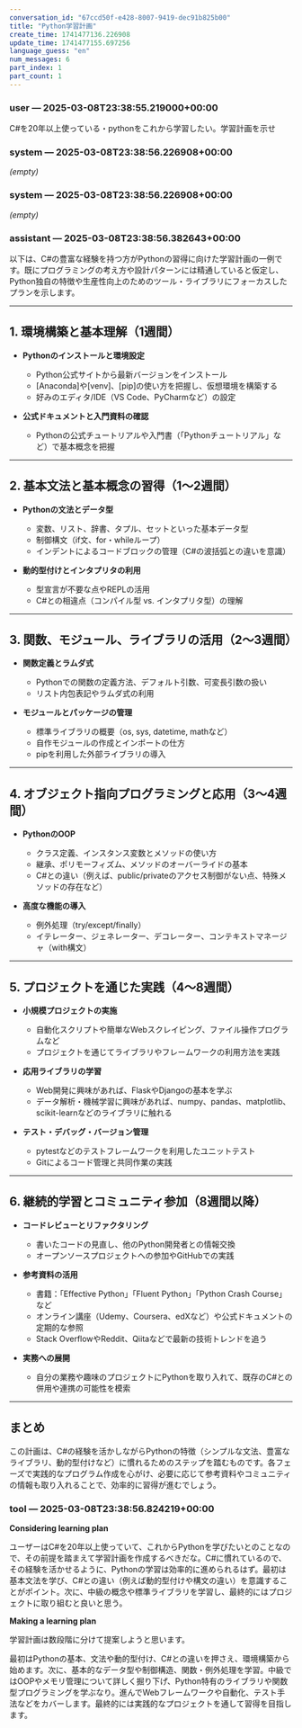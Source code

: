 ```yaml
---
conversation_id: "67ccd50f-e428-8007-9419-dec91b825b00"
title: "Python学習計画"
create_time: 1741477136.226908
update_time: 1741477155.697256
language_guess: "en"
num_messages: 6
part_index: 1
part_count: 1
---
```


### user — 2025-03-08T23:38:55.219000+00:00

C#を20年以上使っている・pythonをこれから学習したい。学習計画を示せ

### system — 2025-03-08T23:38:56.226908+00:00

_(empty)_

### system — 2025-03-08T23:38:56.226908+00:00

_(empty)_

### assistant — 2025-03-08T23:38:56.382643+00:00

以下は、C#の豊富な経験を持つ方がPythonの習得に向けた学習計画の一例です。既にプログラミングの考え方や設計パターンには精通していると仮定し、Python独自の特徴や生産性向上のためのツール・ライブラリにフォーカスしたプランを示します。

---

## 1. 環境構築と基本理解（1週間）

- **Pythonのインストールと環境設定**  
  - Python公式サイトから最新バージョンをインストール  
  - [Anaconda]や[venv]、[pip]の使い方を把握し、仮想環境を構築する  
  - 好みのエディタ/IDE（VS Code、PyCharmなど）の設定

- **公式ドキュメントと入門資料の確認**  
  - Pythonの公式チュートリアルや入門書（「Pythonチュートリアル」など）で基本概念を把握

---

## 2. 基本文法と基本概念の習得（1～2週間）

- **Pythonの文法とデータ型**  
  - 変数、リスト、辞書、タプル、セットといった基本データ型  
  - 制御構文（if文、for・whileループ）  
  - インデントによるコードブロックの管理（C#の波括弧との違いを意識）

- **動的型付けとインタプリタの利用**  
  - 型宣言が不要な点やREPLの活用  
  - C#との相違点（コンパイル型 vs. インタプリタ型）の理解

---

## 3. 関数、モジュール、ライブラリの活用（2～3週間）

- **関数定義とラムダ式**  
  - Pythonでの関数の定義方法、デフォルト引数、可変長引数の扱い  
  - リスト内包表記やラムダ式の利用

- **モジュールとパッケージの管理**  
  - 標準ライブラリの概要（os, sys, datetime, mathなど）  
  - 自作モジュールの作成とインポートの仕方  
  - pipを利用した外部ライブラリの導入

---

## 4. オブジェクト指向プログラミングと応用（3～4週間）

- **PythonのOOP**  
  - クラス定義、インスタンス変数とメソッドの使い方  
  - 継承、ポリモーフィズム、メソッドのオーバーライドの基本  
  - C#との違い（例えば、public/privateのアクセス制御がない点、特殊メソッドの存在など）

- **高度な機能の導入**  
  - 例外処理（try/except/finally）  
  - イテレーター、ジェネレーター、デコレーター、コンテキストマネージャ（with構文）

---

## 5. プロジェクトを通じた実践（4～8週間）

- **小規模プロジェクトの実施**  
  - 自動化スクリプトや簡単なWebスクレイピング、ファイル操作プログラムなど  
  - プロジェクトを通じてライブラリやフレームワークの利用方法を実践

- **応用ライブラリの学習**  
  - Web開発に興味があれば、FlaskやDjangoの基本を学ぶ  
  - データ解析・機械学習に興味があれば、numpy、pandas、matplotlib、scikit-learnなどのライブラリに触れる

- **テスト・デバッグ・バージョン管理**  
  - pytestなどのテストフレームワークを利用したユニットテスト  
  - Gitによるコード管理と共同作業の実践

---

## 6. 継続的学習とコミュニティ参加（8週間以降）

- **コードレビューとリファクタリング**  
  - 書いたコードの見直し、他のPython開発者との情報交換  
  - オープンソースプロジェクトへの参加やGitHubでの実践

- **参考資料の活用**  
  - 書籍：「Effective Python」「Fluent Python」「Python Crash Course」など  
  - オンライン講座（Udemy、Coursera、edXなど）や公式ドキュメントの定期的な参照  
  - Stack OverflowやReddit、Qiitaなどで最新の技術トレンドを追う

- **実務への展開**  
  - 自分の業務や趣味のプロジェクトにPythonを取り入れて、既存のC#との併用や連携の可能性を模索

---

## まとめ

この計画は、C#の経験を活かしながらPythonの特徴（シンプルな文法、豊富なライブラリ、動的型付けなど）に慣れるためのステップを踏むものです。各フェーズで実践的なプログラム作成を心がけ、必要に応じて参考資料やコミュニティの情報も取り入れることで、効率的に習得が進むでしょう。

### tool — 2025-03-08T23:38:56.824219+00:00

**Considering learning plan**

ユーザーはC#を20年以上使っていて、これからPythonを学びたいとのことなので、その前提を踏まえて学習計画を作成するべきだな。C#に慣れているので、その経験を活かせるように、Pythonの学習は効率的に進められるはず。最初は基本文法を学び、C#との違い（例えば動的型付けや構文の違い）を意識することがポイント。次に、中級の概念や標準ライブラリを学習し、最終的にはプロジェクトに取り組むと良いと思う。

**Making a learning plan**

学習計画は数段階に分けて提案しようと思います。

最初はPythonの基本、文法や動的型付け、C#との違いを押さえ、環境構築から始めます。次に、基本的なデータ型や制御構造、関数・例外処理を学習。中級ではOOPやメモリ管理について詳しく掘り下げ、Python特有のライブラリや関数型プログラミングを学ぶなり。進んでWebフレームワークや自動化、テスト手法などをカバーします。最終的には実践的なプロジェクトを通して習得を目指します。
